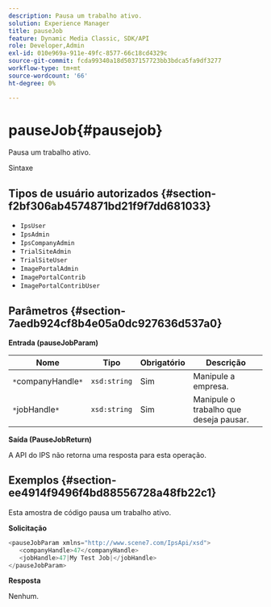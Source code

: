 ```yaml
---
description: Pausa um trabalho ativo.
solution: Experience Manager
title: pauseJob
feature: Dynamic Media Classic, SDK/API
role: Developer,Admin
exl-id: 010e969a-911e-49fc-8577-66c18cd4329c
source-git-commit: fcda99340a18d5037157723bb3bdca5fa9df3277
workflow-type: tm+mt
source-wordcount: '66'
ht-degree: 0%

---
```


# pauseJob{#pausejob}

Pausa um trabalho ativo.

Sintaxe

## Tipos de usuário autorizados {#section-f2bf306ab4574871bd21f9f7dd681033}

* `IpsUser`
* `IpsAdmin`
* `IpsCompanyAdmin`
* `TrialSiteAdmin`
* `TrialSiteUser`
* `ImagePortalAdmin`
* `ImagePortalContrib`
* `ImagePortalContribUser`

## Parâmetros {#section-7aedb924cf8b4e05a0dc927636d537a0}

**Entrada (pauseJobParam)**

| Nome | Tipo | Obrigatório | Descrição |
|---|---|---|---|
| `*`companyHandle`*` | `xsd:string` | Sim | Manipule a empresa. |
| `*`jobHandle`*` | `xsd:string` | Sim | Manipule o trabalho que deseja pausar. |

**Saída (PauseJobReturn)**

A API do IPS não retorna uma resposta para esta operação.

## Exemplos {#section-ee4914f9496f4bd88556728a48fb22c1}

Esta amostra de código pausa um trabalho ativo.

**Solicitação**

```java
<pauseJobParam xmlns="http://www.scene7.com/IpsApi/xsd">
   <companyHandle>47</companyHandle>
   <jobHandle>47|My Test Job|</jobHandle>
</pauseJobParam>
```

**Resposta**

Nenhum.
